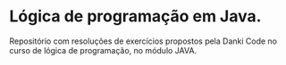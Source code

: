 # Lógica de programação em Java.

Repositório com resoluções de exercícios propostos pela Danki Code no curso de lógica de programação, no módulo JAVA.
